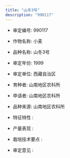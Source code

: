 ```yaml
---
title: "山冬3号"
description: "990117"
---
```

* 审定编号:  990117

*  作物名称:  小麦

*  品种名称:  山冬3号

*  审定年份:  1999

*  审定单位:  西藏自治区

* 育种者:  山南地区农科所

*  申请者:  山南地区农科所

*  品种来源:  山南地区农科所

*  特征特性 : 

 
*  产量表现 : 


*  栽培技术要点 : 


*  审定意见 : 

